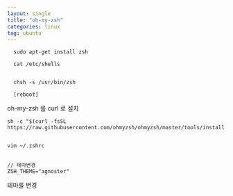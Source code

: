 ```yaml
---
layout: single
title: "oh-my-zsh"
categories: linux
tag: ubuntu
---
```


```
  sudo apt-get install zsh

  cat /etc/shells


  chsh -s /usr/bin/zsh

  [reboot]
```

oh-my-zsh 를 curl 로 설치

```
sh -c "$(curl -fsSL https://raw.githubusercontent.com/ohmyzsh/ohmyzsh/master/tools/install.sh)"


vim ~/.zshrc


// 테마변경
ZSH_THEME="agnoster"
```

테마를 변경


